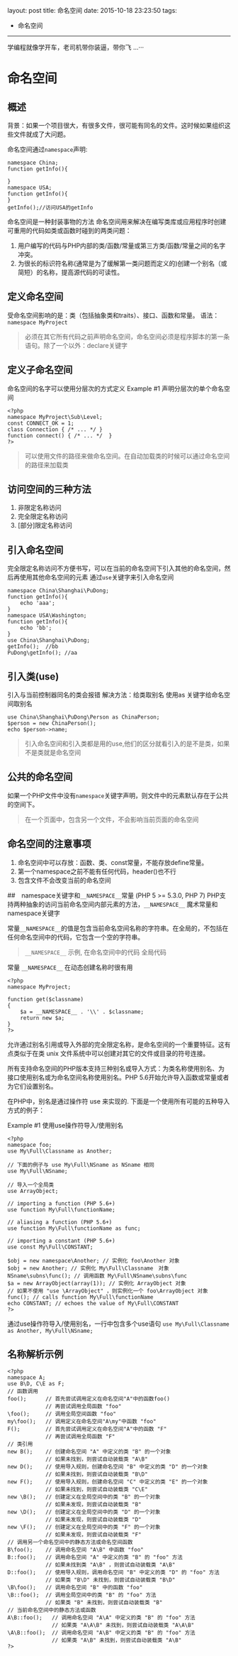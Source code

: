layout: post
title: 命名空间
date: 2015-10-18 23:23:50
tags:
- 命名空间
---
学编程就像学开车，老司机带你装逼，带你飞 ...···
# 命名空间
## 概述
背景：如果一个项目很大，有很多文件，很可能有同名的文件。这时候如果组织这些文件就成了大问题。

命名空间通过`namespace`声明:
```
namespace China;
function getInfo(){
    
}
namespace USA;
function getInfo(){
}
getInfo();//访问USA的getInfo
```

命名空间是一种封装事物的方法
命名空间用来解决在编写类库或应用程序时创建可重用的代码如类或函数时碰到的两类问题：

1. 用户编写的代码与PHP内部的类/函数/常量或第三方类/函数/常量之间的名字冲突。
2. 为很长的标识符名称(通常是为了缓解第一类问题而定义的)创建一个别名（或简短）的名称，提高源代码的可读性。

## 定义命名空间 
受命名空间影响的是：类（包括抽象类和traits）、接口、函数和常量。
语法：`namespace MyProject`
>必须在其它所有代码之前声明命名空间，命名空间必须是程序脚本的第一条语句。除了一个以外：declare关键字

## 定义子命名空间
命名空间的名字可以使用分层次的方式定义
Example #1 声明分层次的单个命名空间
```
<?php
namespace MyProject\Sub\Level;
const CONNECT_OK = 1;
class Connection { /* ... */ }
function connect() { /* ... */  }
?>
```

>可以使用文件的路径来做命名空间。在自动加载类的时候可以通过命名空间的路径来加载类

## 访问空间的三种方法
1. 非限定名称访问
2. 完全限定名称访问
3. [部分]限定名称访问

## 引入命名空间
完全限定名称访问不方便书写，可以在当前的命名空间下引入其他的命名空间，然后再使用其他命名空间的元素
通过`use`关键字来引入命名空间

```
namespace China\Shanghai\PuDong;
function getInfo(){
    echo 'aaa';
}
namespace USA\Washington;
function getInfo(){
    echo 'bb';
}
use China\Shanghai\PuDong;
getInfo();  //bb
PuDong\getInfo(); //aa
```

## 引入类(use)
 引入与当前控制器同名的类会报错
 解决方法：给类取别名
 使用as 关键字给命名空间取别名
 ```
 use China\Shanghai\PuDong\Person as ChinaPerson;
 $person = new ChinaPerson();
 echo $person->name;
 ```

>引入命名空间和引入类都是用的use,他们的区分就看引入的是不是类，如果不是类就是命名空间
## 公共的命名空间
如果一个PHP文件中没有`namespace`关键字声明，则文件中的元素默认存在于公共的空间下。

>在一个页面中，包含另一个文件，不会影响当前页面的命名空间

## 命名空间的注意事项
1. 命名空间中可以存放：函数、类、const常量，不能存放define常量。
2. 第一个namespace之前不能有任何代码，header()也不行
3. 包含文件不会改变当前的命名空间

##　namespace关键字和`__NAMESPACE__`常量
(PHP 5 >= 5.3.0, PHP 7)
PHP支持两种抽象的访问当前命名空间内部元素的方法，`__NAMESPACE__` 魔术常量和namespace关键字

常量`__NAMESPACE__`的值是包含当前命名空间名称的字符串。在全局的，不包括在任何命名空间中的代码，它包含一个空的字符串。

>`__NAMESPACE__` 示例, 在命名空间中的代码
全局代码

常量 `__NAMESPACE__` 在动态创建名称时很有用
```
<?php
namespace MyProject;

function get($classname)
{
    $a = __NAMESPACE__ . '\\' . $classname;
    return new $a;
}
?>
```
允许通过别名引用或导入外部的完全限定名称，是命名空间的一个重要特征。这有点类似于在类 unix 文件系统中可以创建对其它的文件或目录的符号连接。

所有支持命名空间的PHP版本支持三种别名或导入方式：为类名称使用别名、为接口使用别名或为命名空间名称使用别名。PHP 5.6开始允许导入函数或常量或者为它们设置别名。

在PHP中，别名是通过操作符 use 来实现的. 下面是一个使用所有可能的五种导入方式的例子：

Example #1 使用use操作符导入/使用别名
```
<?php
namespace foo;
use My\Full\Classname as Another;

// 下面的例子与 use My\Full\NSname as NSname 相同
use My\Full\NSname;

// 导入一个全局类
use ArrayObject;

// importing a function (PHP 5.6+)
use function My\Full\functionName;

// aliasing a function (PHP 5.6+)
use function My\Full\functionName as func;

// importing a constant (PHP 5.6+)
use const My\Full\CONSTANT;

$obj = new namespace\Another; // 实例化 foo\Another 对象
$obj = new Another; // 实例化 My\Full\Classname　对象
NSname\subns\func(); // 调用函数 My\Full\NSname\subns\func
$a = new ArrayObject(array(1)); // 实例化 ArrayObject 对象
// 如果不使用 "use \ArrayObject" ，则实例化一个 foo\ArrayObject 对象
func(); // calls function My\Full\functionName
echo CONSTANT; // echoes the value of My\Full\CONSTANT
?>
```

通过use操作符导入/使用别名，一行中包含多个use语句
`use My\Full\Classname as Another, My\Full\NSname;`

## 名称解析示例
```
<?php
namespace A;
use B\D, C\E as F;
// 函数调用
foo();      // 首先尝试调用定义在命名空间"A"中的函数foo()
            // 再尝试调用全局函数 "foo"
\foo();     // 调用全局空间函数 "foo" 
my\foo();   // 调用定义在命名空间"A\my"中函数 "foo" 
F();        // 首先尝试调用定义在命名空间"A"中的函数 "F" 
            // 再尝试调用全局函数 "F"
// 类引用
new B();    // 创建命名空间 "A" 中定义的类 "B" 的一个对象
            // 如果未找到，则尝试自动装载类 "A\B"
new D();    // 使用导入规则，创建命名空间 "B" 中定义的类 "D" 的一个对象
            // 如果未找到，则尝试自动装载类 "B\D"
new F();    // 使用导入规则，创建命名空间 "C" 中定义的类 "E" 的一个对象
            // 如果未找到，则尝试自动装载类 "C\E"
new \B();   // 创建定义在全局空间中的类 "B" 的一个对象
            // 如果未发现，则尝试自动装载类 "B"
new \D();   // 创建定义在全局空间中的类 "D" 的一个对象
            // 如果未发现，则尝试自动装载类 "D"
new \F();   // 创建定义在全局空间中的类 "F" 的一个对象
            // 如果未发现，则尝试自动装载类 "F"
// 调用另一个命名空间中的静态方法或命名空间函数
B\foo();    // 调用命名空间 "A\B" 中函数 "foo"
B::foo();   // 调用命名空间 "A" 中定义的类 "B" 的 "foo" 方法
            // 如果未找到类 "A\B" ，则尝试自动装载类 "A\B"
D::foo();   // 使用导入规则，调用命名空间 "B" 中定义的类 "D" 的 "foo" 方法
            // 如果类 "B\D" 未找到，则尝试自动装载类 "B\D"
\B\foo();   // 调用命名空间 "B" 中的函数 "foo" 
\B::foo();  // 调用全局空间中的类 "B" 的 "foo" 方法
            // 如果类 "B" 未找到，则尝试自动装载类 "B"
// 当前命名空间中的静态方法或函数
A\B::foo();   // 调用命名空间 "A\A" 中定义的类 "B" 的 "foo" 方法
              // 如果类 "A\A\B" 未找到，则尝试自动装载类 "A\A\B"
\A\B::foo();  // 调用命名空间 "A\B" 中定义的类 "B" 的 "foo" 方法
              // 如果类 "A\B" 未找到，则尝试自动装载类 "A\B"
?>
```